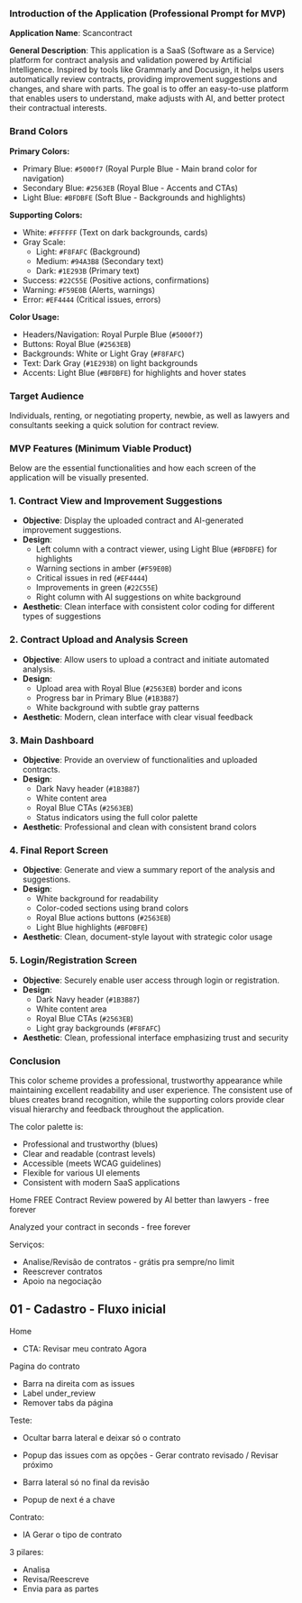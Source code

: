 ### Introduction of the Application (Professional Prompt for MVP)

**Application Name**: Scancontract

**General Description**: This application is a SaaS (Software as a Service) platform for contract analysis and validation powered by Artificial Intelligence. Inspired by tools like Grammarly and Docusign, it helps users automatically review contracts, providing improvement suggestions and changes, and share with parts. The goal is to offer an easy-to-use platform that enables users to understand, make adjusts with AI, and better protect their contractual interests.

### Brand Colors

**Primary Colors:**
- Primary Blue: `#5000f7` (Royal Purple Blue - Main brand color for navigation)
- Secondary Blue: `#2563EB` (Royal Blue - Accents and CTAs)
- Light Blue: `#BFDBFE` (Soft Blue - Backgrounds and highlights)

**Supporting Colors:**
- White: `#FFFFFF` (Text on dark backgrounds, cards)
- Gray Scale: 
  - Light: `#F8FAFC` (Background)
  - Medium: `#94A3B8` (Secondary text)
  - Dark: `#1E293B` (Primary text)
- Success: `#22C55E` (Positive actions, confirmations)
- Warning: `#F59E0B` (Alerts, warnings)
- Error: `#EF4444` (Critical issues, errors)

**Color Usage:**
- Headers/Navigation: Royal Purple Blue (`#5000f7`)
- Buttons: Royal Blue (`#2563EB`)
- Backgrounds: White or Light Gray (`#F8FAFC`)
- Text: Dark Gray (`#1E293B`) on light backgrounds
- Accents: Light Blue (`#BFDBFE`) for highlights and hover states

### Target Audience
Individuals, renting, or negotiating property, newbie, as well as lawyers and consultants seeking a quick solution for contract review.

### MVP Features (Minimum Viable Product)

Below are the essential functionalities and how each screen of the application will be visually presented.

### 1. **Contract View and Improvement Suggestions**
   - **Objective**: Display the uploaded contract and AI-generated improvement suggestions.
   - **Design**: 
     - Left column with a contract viewer, using Light Blue (`#BFDBFE`) for highlights
     - Warning sections in amber (`#F59E0B`)
     - Critical issues in red (`#EF4444`)
     - Improvements in green (`#22C55E`)
     - Right column with AI suggestions on white background
   - **Aesthetic**: Clean interface with consistent color coding for different types of suggestions

### 2. **Contract Upload and Analysis Screen**
   - **Objective**: Allow users to upload a contract and initiate automated analysis.
   - **Design**: 
     - Upload area with Royal Blue (`#2563EB`) border and icons
     - Progress bar in Primary Blue (`#1B3B87`)
     - White background with subtle gray patterns
   - **Aesthetic**: Modern, clean interface with clear visual feedback

### 3. **Main Dashboard**
   - **Objective**: Provide an overview of functionalities and uploaded contracts.
   - **Design**: 
     - Dark Navy header (`#1B3B87`)
     - White content area
     - Royal Blue CTAs (`#2563EB`)
     - Status indicators using the full color palette
   - **Aesthetic**: Professional and clean with consistent brand colors

### 4. **Final Report Screen**
   - **Objective**: Generate and view a summary report of the analysis and suggestions.
   - **Design**: 
     - White background for readability
     - Color-coded sections using brand colors
     - Royal Blue actions buttons (`#2563EB`)
     - Light Blue highlights (`#BFDBFE`)
   - **Aesthetic**: Clean, document-style layout with strategic color usage

### 5. **Login/Registration Screen**
   - **Objective**: Securely enable user access through login or registration.
   - **Design**: 
     - Dark Navy header (`#1B3B87`)
     - White content area
     - Royal Blue CTAs (`#2563EB`)
     - Light gray backgrounds (`#F8FAFC`)
   - **Aesthetic**: Clean, professional interface emphasizing trust and security

### Conclusion

This color scheme provides a professional, trustworthy appearance while maintaining excellent readability and user experience. The consistent use of blues creates brand recognition, while the supporting colors provide clear visual hierarchy and feedback throughout the application.

The color palette is:
- Professional and trustworthy (blues)
- Clear and readable (contrast levels)
- Accessible (meets WCAG guidelines)
- Flexible for various UI elements
- Consistent with modern SaaS applications



Home
FREE Contract Review powered by AI
better than lawyers - free forever

Analyzed your contract in seconds - free forever

Serviços:
- Analise/Revisão de contratos - grátis pra sempre/no limit
- Reescrever contratos
- Apoio na negociação


## 01 - Cadastro - Fluxo inicial
Home
 - CTA: Revisar meu contrato Agora

Pagina do contrato
- Barra na direita com as issues
- Label under_review
- Remover tabs da página

Teste:
- Ocultar barra lateral e deixar só o contrato
- Popup das issues com as opções - Gerar contrato revisado / Revisar próximo
- Barra lateral só no final da revisão

- Popup de next é a chave 

Contrato:
- IA Gerar o tipo de contrato


3 pilares:
- Analisa
- Revisa/Reescreve
- Envia para as partes

